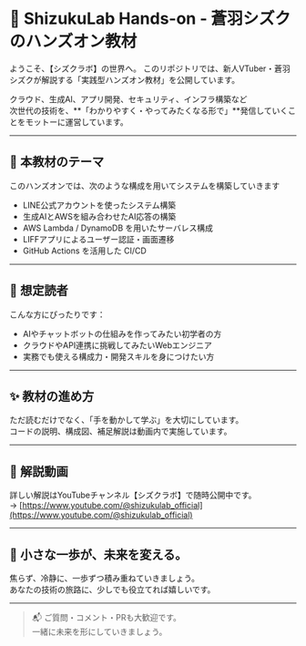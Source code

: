 # 🌟 ShizukuLab Hands-on - 蒼羽シズクのハンズオン教材

ようこそ、【シズクラボ】の世界へ。
このリポジトリでは、新人VTuber・蒼羽シズクが解説する「実践型ハンズオン教材」を公開しています。

クラウド、生成AI、アプリ開発、セキュリティ、インフラ構築など  
次世代の技術を、**「わかりやすく・やってみたくなる形で」**発信していくことをモットーに運営しています。

---

## 🚀 本教材のテーマ

このハンズオンでは、次のような構成を用いてシステムを構築していきます

- LINE公式アカウントを使ったシステム構築
- 生成AIとAWSを組み合わせたAI応答の構築
- AWS Lambda / DynamoDB を用いたサーバレス構成
- LIFFアプリによるユーザー認証・画面遷移
- GitHub Actions を活用した CI/CD

---

## 🧰 想定読者

こんな方にぴったりです：

- AIやチャットボットの仕組みを作ってみたい初学者の方
- クラウドやAPI連携に挑戦してみたいWebエンジニア
- 実務でも使える構成力・開発スキルを身につけたい方

---

## ✨ 教材の進め方

ただ読むだけでなく、「手を動かして学ぶ」を大切にしています。  
コードの説明、構成図、補足解説は動画内で実施しています。

---

## 🎥 解説動画

詳しい解説はYouTubeチャンネル【シズクラボ】で随時公開中です。  
→ [https://www.youtube.com/@shizukulab_official](https://www.youtube.com/@shizukulab_official)

---

## 💫 小さな一歩が、未来を変える。

焦らず、冷静に、一歩ずつ積み重ねていきましょう。  
あなたの技術の旅路に、少しでも役立てれば嬉しいです。

---

> 📬 ご質問・コメント・PRも大歓迎です。  
> 一緒に未来を形にしていきましょう。

